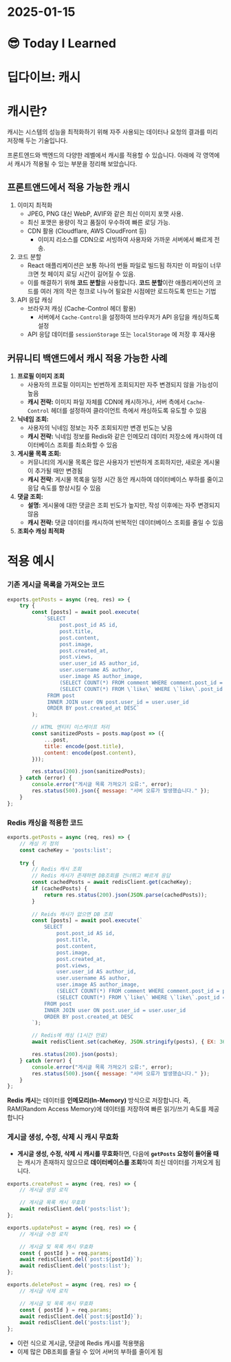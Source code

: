 # 2025-01-15

# :sunglasses: Today I Learned
# 딥다이브: 캐시

# 캐시란?
캐시는 시스템의 성능을 최적화하기 위해 자주 사용되는 데이터나 요청의 결과를 미리 저장해 두는 기술입니다. 

프론트엔드와 백엔드의 다양한 레벨에서 캐시를 적용할 수 있습니다. 아래에 각 영역에서 캐시가 적용될 수 있는 부분을 정리해 보았습니다.

## 프론트앤드에서 적용 가능한 캐시

1. 이미지 최적화 
    - JPEG, PNG 대신 WebP, AVIF와 같은 최신 이미지 포맷 사용.
    - 최신 포맷은 용량이 작고 품질이 우수하여 빠른 로딩 가능.
    - CDN 활용 (Cloudflare, AWS CloudFront 등)
        - 이미지 리소스를 CDN으로 서빙하여 사용자와 가까운 서버에서 빠르게 전송.
2. 코드 분할
    - React 애플리케이션은 보통 하나의 번들 파일로 빌드됨
    하지만 이 파일이 너무 크면 첫 페이지 로딩 시간이 길어질 수 있음.
    - 이를 해결하기 위해 **코드 분할**을 사용합니다.
    **코드 분할**이란 애플리케이션의 코드를 여러 개의 작은 청크로 나누어 필요한 시점에만 로드하도록 만드는 기법
3. API 응답 캐싱
    - 브라우저 캐싱 (Cache-Control 헤더 활용)
        - 서버에서 `Cache-Control`을 설정하여 브라우저가 API 응답을 캐싱하도록 설정
    - API 응답 데이터를 `sessionStorage` 또는 `localStorage` 에 저장 후 재사용

## **커뮤니티 백앤드에서 캐시 적용 가능한 사례**

1. **프로필 이미지 조회**
    - 사용자의 프로필 이미지는 빈번하게 조회되지만 자주 변경되지 않을 가능성이 높음
    - **캐시 전략:** 이미지 파일 자체를 CDN에 캐시하거나, 서버 측에서 `Cache-Control` 헤더를 설정하여 클라이언트 측에서 캐싱하도록 유도할 수 있음
2. **닉네임 조회:**
    - 사용자의 닉네임 정보는 자주 조회되지만 변경 빈도는 낮음
    - **캐시 전략:** 닉네임 정보를 Redis와 같은 인메모리 데이터 저장소에 캐시하여 데이터베이스 조회를 최소화할 수 있음
3. **게시물 목록 조회:**
    - 커뮤니티의 게시물 목록은 많은 사용자가 빈번하게 조회하지만, 새로운 게시물이 추가될 때만 변경됨
    - **캐시 전략:** 게시물 목록을 일정 시간 동안 캐시하여 데이터베이스 부하를 줄이고 응답 속도를 향상시킬 수 있음
4. **댓글 조회:**
    - **설명:** 게시물에 대한 댓글은 조회 빈도가 높지만, 작성 이후에는 자주 변경되지 않음
    - **캐시 전략:** 댓글 데이터를 캐시하여 반복적인 데이터베이스 조회를 줄일 수 있음
5. **조회수 캐싱 최적화**

# 적용 예시

### 기존 게시글 목록을 가져오는 코드

```jsx
exports.getPosts = async (req, res) => {
    try {
        const [posts] = await pool.execute(
            `SELECT
                 post.post_id AS id,
                 post.title,
                 post.content,
                 post.image,
                 post.created_at,
                 post.views,
                 user.user_id AS author_id,
                 user.username AS author,
                 user.image AS author_image,
                 (SELECT COUNT(*) FROM comment WHERE comment.post_id = post.post_id) AS comment_count,
                 (SELECT COUNT(*) FROM \`like\` WHERE \`like\`.post_id = post.post_id) AS like_count
             FROM post
             INNER JOIN user ON post.user_id = user.user_id
             ORDER BY post.created_at DESC`
        );

        // HTML 엔티티 이스케이프 처리
        const sanitizedPosts = posts.map(post => ({
            ...post,
            title: encode(post.title),
            content: encode(post.content),
        }));

        res.status(200).json(sanitizedPosts);
    } catch (error) {
        console.error("게시글 목록 가져오기 오류:", error);
        res.status(500).json({ message: "서버 오류가 발생했습니다." });
    }
};
```

### Redis 캐싱을 적용한 코드

```jsx
exports.getPosts = async (req, res) => {
    // 캐싱 키 정의
    const cacheKey = 'posts:list';
    
    try {
        // Redis 캐시 조회
        // Redis 캐시가 존재하면 DB조회를 건너뛰고 빠르게 응답 
        const cachedPosts = await redisClient.get(cacheKey);
        if (cachedPosts) {
            return res.status(200).json(JSON.parse(cachedPosts));
        }
        
        // Reids 캐시가 없으면 DB 조회
        const [posts] = await pool.execute(`
            SELECT
                post.post_id AS id,
                post.title,
                post.content,
                post.image,
                post.created_at,
                post.views,
                user.user_id AS author_id,
                user.username AS author,
                user.image AS author_image,
                (SELECT COUNT(*) FROM comment WHERE comment.post_id = post.post_id) AS comment_count,
                (SELECT COUNT(*) FROM \`like\` WHERE \`like\`.post_id = post.post_id) AS like_count
            FROM post
            INNER JOIN user ON post.user_id = user.user_id
            ORDER BY post.created_at DESC
        `);

        // Redis에 캐싱 (1시간 만료)
        await redisClient.set(cacheKey, JSON.stringify(posts), { EX: 3600 });

        res.status(200).json(posts);
    } catch (error) {
        console.error("게시글 목록 가져오기 오류:", error);
        res.status(500).json({ message: "서버 오류가 발생했습니다." });
    }
};

```

<aside>

**Redis 캐시**는 데이터를 **인메모리(In-Memory)** 방식으로 저장합니다. 
즉, RAM(Random Access Memory)에 데이터를 저장하여 빠른 읽기/쓰기 속도를 제공합니다

</aside>

### **게시글 생성, 수정, 삭제 시 캐시 무효화**

- **게시글 생성, 수정, 삭제 시 캐시를 무효화**하면, 다음에 **`getPosts` 요청이 들어올 때**는 캐시가 존재하지 않으므로 **데이터베이스를 조회**하여 최신 데이터를 가져오게 됩니다.

```jsx
exports.createPost = async (req, res) => {
    // 게시글 생성 로직

    // 게시글 목록 캐시 무효화
    await redisClient.del('posts:list');
};

exports.updatePost = async (req, res) => {
    // 게시글 수정 로직

    // 게시글 및 목록 캐시 무효화
    const { postId } = req.params;
    await redisClient.del(`post:${postId}`);
    await redisClient.del('posts:list');
};

exports.deletePost = async (req, res) => {
    // 게시글 삭제 로직

    // 게시글 및 목록 캐시 무효화
    const { postId } = req.params;
    await redisClient.del(`post:${postId}`);
    await redisClient.del('posts:list');
};
```

- 이런 식으로 게시글, 댓글에 Redis 캐시를 적용햇음
- 이제 많은 DB조회를 줄일 수 있어 서버의 부하를 줄이게 됨
